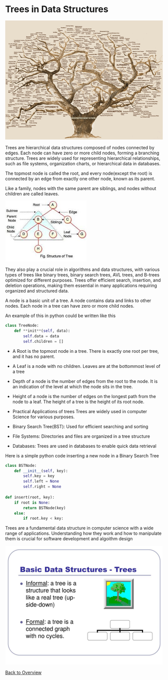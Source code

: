 # Trees in Data Structures

![Tree](treealgor.jpg "Tree Structure-python by Analytics Vidhya")

Trees are hierarchical data structures composed of nodes connected by edges. Each
node can have zero or more child nodes, forming a branching structure. Trees are
widely used for representing hierarchical relationships, such as file systems,
organization charts, or hierarchical data in databases.

The topmost node is called the root, and every node(except the root) is connected by an edge from exactly one other node, known as its parent.

Like a family, nodes with the same parent are siblings, and nodes without children are called leaves.

![Tree](treestructure.jpg "Tree Structure-medium")

They also play a crucial role in algorithms and data structures, with various types of trees like binary trees, binary search trees, AVL trees, and B-trees optimized for different purposes. Trees offer efficient search, insertion, and deletion operations, making them essential in many
applications requiring organized and structured data.

A node is a basic unit of a tree.
A node contains data and links to other nodes.
Each node in a tree can have zero or more child nodes.

An example of this in python could be written like this

```python
class TreeNode:
    def **init**(self, data):
        self.data = data
        self.children = []
```

- A Root is the topmost node in a tree.
  There is exactly one root per tree, and it has no parent.

- A Leaf is a node with no children.
  Leaves are at the bottommost level of a tree

- Depth of a node is the number of edges from the root to the node.
  It is an indication of the level at which the node sits in the tree.

- Height of a node is the number of edges on the longest path from the node to a leaf.
  The height of a tree is the height of its root node.

- Practical Applications of trees
  Trees are widely used in computer Science for various purposes.

- Binary Search Tree(BST): Used for efficient searching and sorting

- File Systems: Directories and files are organized in a tree structure

- Databases: Trees are used in databases to enable quick data retrieval

Here is a simple python code inserting a new node in a Binary Search Tree

```python
class BSTNode:
    def __init__(self, key):
        self.key = key
        self.left = None
        self.right = None

def insert(root, key):
    if root is None:
        return BSTNode(key)
    else:
        if root.key < key:
```

Trees are a fundamental data structure in computer science with a wide range of applications.
Understanding how they work and how to manipulate them is crucial for software development and algoithm design

![Trees](Treepic.jpg "Trees")

[Back to Overview](https://github.com/lachisholm/Data_Structure_Discovery/blob/main/Overview.md)
